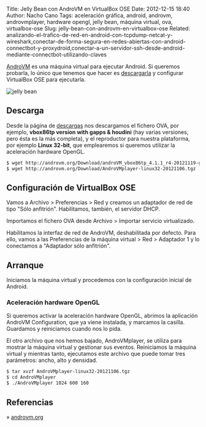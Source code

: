 Title: Jelly Bean con AndroVM en VirtualBox OSE
Date: 2012-12-15 18:40
Author: Nacho Cano
Tags: aceleración gráfica, android, androvm, androvmplayer, hardware opengl, jelly bean, máquina virtual, ova, virtualbox-ose
Slug: jelly-bean-con-androvm-en-virtualbox-ose
Related: analizando-el-trafico-de-red-en-android-con-tcpdump-netcat-y-wireshark,conectar-de-forma-segura-en-redes-abiertas-con-android-connectbot-y-proxydroid,conectar-a-un-servidor-ssh-desde-android-mediante-connectbot-utilizando-claves

[AndroVM][] es una máquina virtual para ejecutar Android. Si queremos
probarla, lo único que tenemos que hacer es [descargarla][] y configurar
VirtualBox OSE para ejecutarla.

![jelly bean]({static}/images/jelly-bean-300x183.png)

Descarga
--------

Desde la página de [descargas][descargarla] nos descargamos el fichero
OVA, por ejemplo, __vbox86tp version with gapps & houdini__ (hay varias
versiones, pero ésta es la más completa), y el reproductor para nuestra
plataforma, por ejemplo __Linux 32-bit__, que emplearemos si queremos
utilizar la aceleración hardware OpenGL.

```bash
$ wget http://androvm.org/Download/androVM_vbox86tp_4.1.1_r4-20121119-gapps-houdini-flash.ova
$ wget http://androvm.org/Download/AndroVMplayer-linux32-20121106.tgz
```

Configuración de VirtualBox OSE
-------------------------------

Vamos a Archivo > Preferencias > Red y creamos un adaptador de red de
tipo "Sólo anfitrión". Habilitamos, también, el servidor DHCP.

Importamos el fichero OVA desde Archivo > Importar servicio
virtualizado.

Habilitamos la interfaz de red de AndroVM, deshabilitada por defecto.
Para ello, vamos a las Preferencias de la máquina virtual > Red >
Adaptador 1 y lo conectamos a "Adaptador sólo anfitrión".

Arranque
--------

Iniciamos la máquina virtual y procedemos con la configuración inicial
de Android.

### Aceleración hardware OpenGL

Si queremos activar la aceleración hardware OpenGL, abrimos la
aplicación AndroVM Configuration, que ya viene instalada, y marcamos la
casilla. Guardamos y reiniciamos cuando nos lo pida.

El otro archivo que nos hemos bajado, AndroVMplayer, se utiliza para
mostrar la máquina virtual y gestionar sus eventos. Reiniciamos la
máquina virtual y mientras tanto, ejecutamos este archivo que puede
tomar tres parámetros: ancho, alto y densidad.

```bash
$ tar xvzf AndroVMplayer-linux32-20121106.tgz
$ cd AndroVMplayer
$ ./AndroVMplayer 1024 600 160
```

Referencias
-----------

» [androvm.org][]

  [AndroVM]: http://androvm.org/
    "AndroVM"
  [descargarla]: http://androvm.org/blog/download/
    "descargarla"
  [androvm.org]: http://androvm.org/blog/blog/2012/11/14/androvm-configuration-tutorial/
    "androvm.org"
